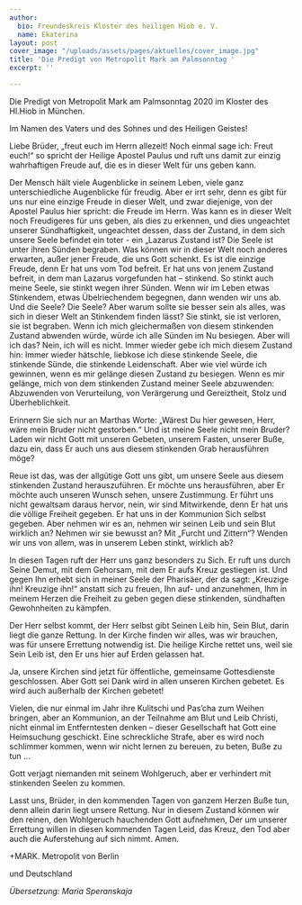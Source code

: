 ```yaml
---
author:
  bio: Freundeskreis Kloster des heiligen Hiob e. V.
  name: Ekaterina
layout: post
cover_image: "/uploads/assets/pages/aktuelles/cover_image.jpg"
title: 'Die Predigt von Metropolit Mark am Palmsonntag '
excerpt: ''

---
```

Die Predigt von Metropolit Mark am Palmsonntag 2020 im Kloster des Hl.Hiob in München.

Im Namen des Vaters und des Sohnes und des Heiligen Geistes!

Liebe Brüder, „freut euch im Herrn allezeit! Noch einmal sage ich: Freut euch!“ so spricht der Heilige Apostel Paulus und ruft uns damit zur einzig wahrhaftigen Freude auf, die es in dieser Welt für uns geben kann.

Der Mensch hält viele Augenblicke in seinem Leben, viele ganz unterschiedliche Augenblicke für freudig. Aber er irrt sehr, denn es gibt für uns nur eine einzige Freude in dieser Welt, und zwar diejenige, von der Apostel Paulus hier spricht: die Freude im Herrn. Was kann es in dieser Welt noch Freudigeres für uns geben, als dies zu erkennen, und dies ungeachtet unserer Sündhaftigkeit, ungeachtet dessen, dass der Zustand, in dem sich unsere Seele befindet ein toter - ein „Lazarus Zustand ist? Die Seele ist unter ihren Sünden begraben. Was können wir in dieser Welt noch anderes erwarten, außer jener Freude, die uns Gott schenkt. Es ist die einzige Freude, denn Er hat uns vom Tod befreit. Er hat uns von jenem Zustand befreit, in dem man Lazarus vorgefunden hat – stinkend. So stinkt auch meine Seele, sie stinkt wegen ihrer Sünden. Wenn wir im Leben etwas Stinkendem, etwas Übelriechendem begegnen, dann wenden wir uns ab. Und die Seele? Die Seele? Aber warum sollte sie besser sein als alles, was sich in dieser Welt an Stinkendem finden lässt? Sie stinkt, sie ist verloren, sie ist begraben. Wenn ich mich gleichermaßen von diesem stinkenden Zustand abwenden würde, würde ich alle Sünden im Nu besiegen. Aber will ich das? Nein, ich will es nicht. Immer wieder gebe ich mich diesem Zustand hin: Immer wieder hätschle, liebkose ich diese stinkende Seele, die stinkende Sünde, die stinkende Leidenschaft. Aber wie viel würde ich gewinnen, wenn es mir gelänge diesen Zustand zu besiegen. Wenn es mir gelänge, mich von dem stinkenden Zustand meiner Seele abzuwenden: Abzuwenden von Verurteilung, von Verärgerung und Gereiztheit, Stolz und Überheblichkeit.

Erinnern Sie sich nur an Marthas Worte: „Wärest Du hier gewesen, Herr, wäre mein Bruder nicht gestorben.“ Und ist meine Seele nicht mein Bruder? Laden wir nicht Gott mit unseren Gebeten, unserem Fasten, unserer Buße, dazu ein, dass Er auch uns aus diesem stinkenden Grab herausführen möge?

Reue ist das, was der allgütige Gott uns gibt, um unsere Seele aus diesem stinkenden Zustand herauszuführen. Er möchte uns herausführen, aber Er möchte auch unseren Wunsch sehen, unsere Zustimmung. Er führt uns nicht gewaltsam daraus hervor, nein, wir sind Mitwirkende, denn Er hat uns die völlige Freiheit gegeben. Er hat uns in der Kommunion Sich selbst gegeben. Aber nehmen wir es an, nehmen wir seinen Leib und sein Blut wirklich an? Nehmen wir sie bewusst an? Mit „Furcht und Zittern“? Wenden wir uns von allem, was in unserem Leben stinkt, wirklich ab?

In diesen Tagen ruft der Herr uns ganz besonders zu Sich. Er ruft uns durch Seine Demut, mit dem Gehorsam, mit dem Er aufs Kreuz gestiegen ist. Und gegen Ihn erhebt sich in meiner Seele der Pharisäer, der da sagt: „Kreuzige ihn! Kreuzige ihn!“ anstatt sich zu freuen, Ihn auf- und anzunehmen, Ihm in meinem Herzen die Freiheit zu geben gegen diese stinkenden, sündhaften Gewohnheiten zu kämpfen.

Der Herr selbst kommt, der Herr selbst gibt Seinen Leib hin, Sein Blut, darin liegt die ganze Rettung. In der Kirche finden wir alles, was wir brauchen, was für unsere Errettung notwendig ist. Die heilige Kirche rettet uns, weil sie Sein Leib ist, den Er uns hier auf Erden gelassen hat.

Ja, unsere Kirchen sind jetzt für öffentliche, gemeinsame Gottesdienste geschlossen. Aber Gott sei Dank wird in allen unseren Kirchen gebetet. Es wird auch außerhalb der Kirchen gebetet!

Vielen, die nur einmal im Jahr ihre Kulitschi und Pas’cha zum Weihen bringen, aber an Kommunion, an der Teilnahme am Blut und Leib Christi, nicht einmal im Entferntesten denken – dieser Gesellschaft hat Gott eine Heimsuchung geschickt. Eine schreckliche Strafe, aber es wird noch schlimmer kommen, wenn wir nicht lernen zu bereuen, zu beten, Buße zu tun ...

Gott verjagt niemanden mit seinem Wohlgeruch, aber er verhindert mit stinkenden Seelen zu kommen.

Lasst uns, Brüder, in den kommenden Tagen von ganzem Herzen Buße tun, denn allein darin liegt unsere Rettung. Nur in diesem Zustand können wir den reinen, den Wohlgeruch hauchenden Gott aufnehmen, Der um unserer Errettung willen in diesen kommenden Tagen Leid, das Kreuz, den Tod aber auch die Auferstehung auf sich nimmt. Amen.

\+MARK. Metropolit von Berlin

und Deutschland

_Übersetzung: Maria Speranskaja_